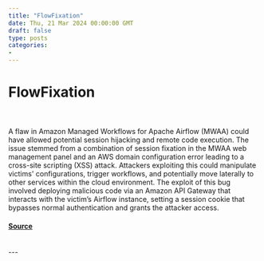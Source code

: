 ```yaml
---
title: "FlowFixation"
date: Thu, 21 Mar 2024 00:00:00 GMT
draft: false
type: posts
categories: 
- 
---
```

# FlowFixation

<br/>

<br/>
A flaw in Amazon Managed Workflows for Apache Airflow (MWAA) could have allowed potential session hijacking and remote code execution. The issue stemmed from a combination of session fixation in the MWAA web management panel and an AWS domain configuration error leading to a cross-site scripting (XSS) attack. Attackers exploiting this could manipulate victims' configurations, trigger workflows, and potentially move laterally to other services within the cloud environment. The exploit of this bug involved deploying malicious code via an Amazon API Gateway that interacts with the victim’s Airflow instance, setting a session cookie that bypasses normal authentication and grants the attacker access.

#### [Source](https://www.cloudvulndb.org/flowfixation)

<br/>
---
